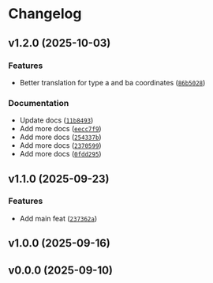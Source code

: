 # Changelog

## v1.2.0 (2025-10-03)

### Features

- Better translation for type a and ba coordinates ([`86b5028`](https://github.com/ultrasphere-dev/ultrasphere-harmonics/commit/86b5028e1276ca65ac690ee653d8d1f5b5d380d6))

### Documentation

- Update docs ([`11b8493`](https://github.com/ultrasphere-dev/ultrasphere-harmonics/commit/11b849323a931407fc71787ace833bd04c389fea))
- Add more docs ([`eecc7f9`](https://github.com/ultrasphere-dev/ultrasphere-harmonics/commit/eecc7f9b0b2998dc3a2d77a7dde93fbe36b9327b))
- Add more docs ([`254337b`](https://github.com/ultrasphere-dev/ultrasphere-harmonics/commit/254337b92e2e94fc95c810c487dd0e9ffee7d780))
- Add more docs ([`2370599`](https://github.com/ultrasphere-dev/ultrasphere-harmonics/commit/23705990ae8f1c113ec2f2a4059c4716740026f8))
- Add more docs ([`0fdd295`](https://github.com/ultrasphere-dev/ultrasphere-harmonics/commit/0fdd295eed53483348fbe13aa250a24dcd847ca0))

## v1.1.0 (2025-09-23)

### Features

- Add main feat ([`237362a`](https://github.com/ultrasphere-dev/ultrasphere-harmonics/commit/237362ac3577ff960a7d4c52bc12a2c56f54e7f8))

## v1.0.0 (2025-09-16)

## v0.0.0 (2025-09-10)
